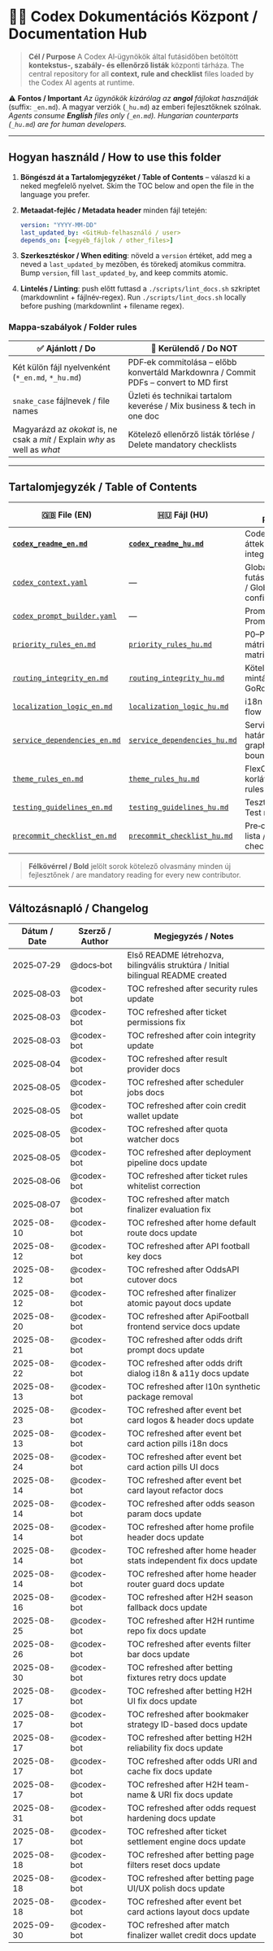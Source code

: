# 🧑‍💻 Codex Dokumentációs Központ / Documentation Hub

> **Cél / Purpose**
> A Codex AI‑ügynökök által futásidőben betöltött **kontekstus‑, szabály‑ és ellenőrző listák** központi tárháza.
> The central repository for all **context, rule and checklist** files loaded by the Codex AI agents at runtime.

⚠️ **Fontos / Important**
*Az ügynökök kizárólag az **angol** fájlokat használják* (suffix: `_en.md`). A magyar verziók (`_hu.md`) az emberi fejlesztőknek szólnak.
*Agents consume **English** files only (`_en.md`). Hungarian counterparts (`_hu.md`) are for human developers.*

---

## Hogyan használd / How to use this folder

1. **Böngészd át a Tartalomjegyzéket / Table of Contents** – válaszd ki a neked megfelelő nyelvet.
   Skim the TOC below and open the file in the language you prefer.
2. **Metaadat‑fejléc / Metadata header** minden fájl tetején:

   ```yaml
   version: "YYYY-MM-DD"
   last_updated_by: <GitHub‑felhasználó / user>
   depends_on: [<egyéb_fájlok / other_files>]
   ```

3. **Szerkesztéskor / When editing**: növeld a `version` értéket, add meg a neved a `last_updated_by` mezőben, és törekedj atomikus commitra.
   Bump `version`, fill `last_updated_by`, and keep commits atomic.
4. **Lintelés / Linting**: push előtt futtasd a `./scripts/lint_docs.sh` szkriptet (markdownlint + fájlnév‑regex).
   Run `./scripts/lint_docs.sh` locally before pushing (markdownlint + filename regex).

### Mappa‑szabályok / Folder rules

| ✅ Ajánlott / Do                                                             | 🚫 Kerülendő / Do NOT                                                                |
| --------------------------------------------------------------------------- | ------------------------------------------------------------------------------------ |
| Két külön fájl nyelvenként (`*_en.md`, `*_hu.md`)                           | PDF‑ek commitolása – előbb konvertáld Markdownra / Commit PDFs – convert to MD first |
| `snake_case` fájlnevek / file names                                         | Üzleti és technikai tartalom keverése / Mix business & tech in one doc               |
| Magyarázd az *okokat* is, ne csak a *mit* / Explain *why* as well as *what* | Kötelező ellenőrző listák törlése / Delete mandatory checklists                      |

---

## Tartalomjegyzék / Table of Contents

| 🇬🇧 File (EN)                                             | 🇭🇺 Fájl (HU)                                             | Purpose / Rendeltetés                                         |
| ---------------------------------------------------------- | ---------------------------------------------------------- | ------------------------------------------------------------- |
| **[`codex_readme_en.md`](codex_readme_en.md)**             | **[`codex_readme_hu.md`](codex_readme_hu.md)**             | Codex‑integráció áttekintése / Codex integration overview     |
| [`codex_context.yaml`](codex_context.yaml)                 | —                                                          | Globális futásidő‑konfiguráció / Global runtime configuration |
| [`codex_prompt_builder.yaml`](codex_prompt_builder.yaml)   | —                                                          | Prompt sablonok / Prompt templates                            |
| [`priority_rules_en.md`](priority_rules_en.md)             | [`priority_rules_hu.md`](priority_rules_hu.md)             | P0–P3 súlyossági mátrix / Severity matrix                     |
| [`routing_integrity_en.md`](routing_integrity_en.md)       | [`routing_integrity_hu.md`](routing_integrity_hu.md)       | Kötelező GoRouter minták / Mandatory GoRouter patterns        |
| [`localization_logic_en.md`](localization_logic_en.md)     | [`localization_logic_hu.md`](localization_logic_hu.md)     | i18n folyamat / i18n flow                                     |
| [`service_dependencies_en.md`](service_dependencies_en.md) | [`service_dependencies_hu.md`](service_dependencies_hu.md) | Service‑gráf és DI határok / Service graph & DI boundaries    |
| [`theme_rules_en.md`](theme_rules_en.md)                   | [`theme_rules_hu.md`](theme_rules_hu.md)                   | FlexColorScheme korlátok / Theme rules                        |
| [`testing_guidelines_en.md`](testing_guidelines_en.md)     | [`testing_guidelines_hu.md`](testing_guidelines_hu.md)     | Tesztminimumok / Test minimums                                |
| [`precommit_checklist_en.md`](precommit_checklist_en.md)   | [`precommit_checklist_hu.md`](precommit_checklist_hu.md)   | Pre‑commit ellenőrző lista / Pre‑commit checklist             |

> **Félkövérrel / Bold** jelölt sorok kötelező olvasmány minden új fejlesztőnek / are mandatory reading for every new contributor.

---

## Változásnapló / Changelog

| Dátum / Date | Szerző / Author | Megjegyzés / Notes                                                               |
| ------------ | --------------- | -------------------------------------------------------------------------------- |
| 2025‑07‑29   | @docs‑bot       | Első README létrehozva, bilingvális struktúra / Initial bilingual README created |
| 2025‑08‑03   | @codex-bot      | TOC refreshed after security rules update                                       |
| 2025‑08‑03   | @codex-bot      | TOC refreshed after ticket permissions fix                                      |
| 2025‑08‑03   | @codex-bot      | TOC refreshed after coin integrity update                                       |
| 2025‑08‑04   | @codex-bot      | TOC refreshed after result provider docs                                       |
| 2025‑08‑05   | @codex-bot      | TOC refreshed after scheduler jobs docs                                      |
| 2025‑08‑05   | @codex-bot      | TOC refreshed after coin credit wallet update                                 |
| 2025‑08‑05   | @codex-bot      | TOC refreshed after quota watcher docs                                        |
| 2025‑08‑05   | @codex-bot      | TOC refreshed after deployment pipeline docs update                           |
| 2025‑08‑06   | @codex-bot      | TOC refreshed after ticket rules whitelist correction                         |
| 2025‑08‑07   | @codex-bot      | TOC refreshed after match finalizer evaluation fix                            |
| 2025-08-10   | @codex-bot      | TOC refreshed after home default route docs update                            |
| 2025-08-12   | @codex-bot      | TOC refreshed after API football key docs                                      |
| 2025-08-12   | @codex-bot      | TOC refreshed after OddsAPI cutover docs                                      |
| 2025-08-12   | @codex-bot      | TOC refreshed after finalizer atomic payout docs update                       |
| 2025-08-20   | @codex-bot      | TOC refreshed after ApiFootball frontend service docs update                  |
| 2025-08-21   | @codex-bot      | TOC refreshed after odds drift prompt docs update                              |
| 2025-08-22   | @codex-bot      | TOC refreshed after odds drift dialog i18n & a11y docs update                  |
| 2025-08-13   | @codex-bot      | TOC refreshed after l10n synthetic package removal                             |
| 2025-08-23   | @codex-bot      | TOC refreshed after event bet card logos & header docs update                  |
| 2025-08-13   | @codex-bot      | TOC refreshed after event bet card action pills i18n docs                      |
| 2025-08-24   | @codex-bot      | TOC refreshed after event bet card action pills UI docs                        |
| 2025-08-14   | @codex-bot      | TOC refreshed after event bet card layout refactor docs                        |
| 2025-08-14   | @codex-bot      | TOC refreshed after odds season param docs update                              |
| 2025-08-14   | @codex-bot      | TOC refreshed after home profile header docs update                            |
| 2025-08-14   | @codex-bot      | TOC refreshed after home header stats independent fix docs update              |
| 2025-08-14   | @codex-bot      | TOC refreshed after home header router guard docs update                       |
| 2025-08-16   | @codex-bot      | TOC refreshed after H2H season fallback docs update                            |
| 2025-08-25   | @codex-bot      | TOC refreshed after H2H runtime repo fix docs update                           |
| 2025-08-26   | @codex-bot      | TOC refreshed after events filter bar docs update                             |
| 2025-08-30   | @codex-bot      | TOC refreshed after betting fixtures retry docs update                        |
| 2025-08-17   | @codex-bot      | TOC refreshed after betting H2H UI fix docs update                            |
| 2025-08-17   | @codex-bot      | TOC refreshed after bookmaker strategy ID-based docs update                   |
| 2025-08-17   | @codex-bot      | TOC refreshed after betting H2H reliability fix docs update                   |
| 2025-08-17   | @codex-bot      | TOC refreshed after odds URI and cache fix docs update                         |
| 2025-08-17   | @codex-bot      | TOC refreshed after H2H team-name & URI fix docs update                        |
| 2025-08-31   | @codex-bot      | TOC refreshed after odds request hardening docs update                        |
| 2025-08-17   | @codex-bot      | TOC refreshed after ticket settlement engine docs update                      |
| 2025-08-18   | @codex-bot      | TOC refreshed after betting page filters reset docs update                    |
| 2025-08-18   | @codex-bot      | TOC refreshed after betting page UI/UX polish docs update                    |
| 2025-08-18   | @codex-bot      | TOC refreshed after event bet card actions layout docs update                |
| 2025-09-30   | @codex-bot      | TOC refreshed after match finalizer wallet credit docs update               |
